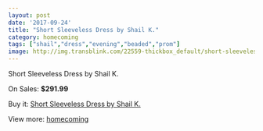 ```yaml
---
layout: post
date: '2017-09-24'
title: "Short Sleeveless Dress by Shail K."
category: homecoming
tags: ["shail","dress","evening","beaded","prom"]
image: http://img.transblink.com/22559-thickbox_default/short-sleeveless-dress-by-shail-k.jpg
---
```

Short Sleeveless Dress by Shail K.

On Sales: **$291.99**
<a href="https://www.transblink.com/en/homecoming/7161-short-sleeveless-dress-by-shail-k.html"><amp-img layout="responsive" width="600" height="600" src="//img.transblink.com/22559-thickbox_default/short-sleeveless-dress-by-shail-k.jpg" alt="Short Sleeveless Dress by Shail K. 0" /></a>
<a href="https://www.transblink.com/en/homecoming/7161-short-sleeveless-dress-by-shail-k.html"><amp-img layout="responsive" width="600" height="600" src="//img.transblink.com/22561-thickbox_default/short-sleeveless-dress-by-shail-k.jpg" alt="Short Sleeveless Dress by Shail K. 1" /></a>
<a href="https://www.transblink.com/en/homecoming/7161-short-sleeveless-dress-by-shail-k.html"><amp-img layout="responsive" width="600" height="600" src="//img.transblink.com/22560-thickbox_default/short-sleeveless-dress-by-shail-k.jpg" alt="Short Sleeveless Dress by Shail K. 2" /></a>

Buy it: [Short Sleeveless Dress by Shail K.](https://www.transblink.com/en/homecoming/7161-short-sleeveless-dress-by-shail-k.html "Short Sleeveless Dress by Shail K.")

View more: [homecoming](https://www.transblink.com/en/57-homecoming "homecoming")